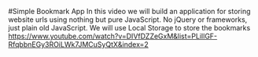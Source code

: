 #Simple Bookmark App
In this video we will build an application for storing website urls using nothing but pure JavaScript. No jQuery or frameworks, just plain old JavaScript. We will use Local Storage to store the bookmarks
https://www.youtube.com/watch?v=DIVfDZZeGxM&list=PLillGF-RfqbbnEGy3ROiLWk7JMCuSyQtX&index=2
